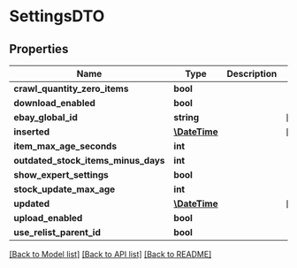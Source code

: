 # SettingsDTO

## Properties
Name | Type | Description | Notes
------------ | ------------- | ------------- | -------------
**crawl_quantity_zero_items** | **bool** |  | 
**download_enabled** | **bool** |  | 
**ebay_global_id** | **string** |  | [optional] 
**inserted** | [**\DateTime**](\DateTime.md) |  | [optional] 
**item_max_age_seconds** | **int** |  | 
**outdated_stock_items_minus_days** | **int** |  | 
**show_expert_settings** | **bool** |  | 
**stock_update_max_age** | **int** |  | 
**updated** | [**\DateTime**](\DateTime.md) |  | [optional] 
**upload_enabled** | **bool** |  | 
**use_relist_parent_id** | **bool** |  | 

[[Back to Model list]](../README.md#documentation-for-models) [[Back to API list]](../README.md#documentation-for-api-endpoints) [[Back to README]](../README.md)


